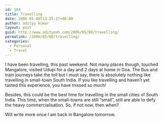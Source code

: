 ```yaml
---
id: 104
title: Travelling
date: 2006-05-08T13:25:27+00:00
author: aditya kumar
layout: post
guid: http://www.adityeah.com/2006/05/08/travelling/
permalink: /2006/05/08/travelling/
categories:
  - Personal
  - Travel
---
```

I have been travelling, this past weekend. Not many places though, touched Mangalore, visited Udupi for a day and 2 days at home in Goa. The Bus and train journeys take the toll but I must say, there is absolutely nothing like travelling in small-town South India. If you like travelling and haven&#8217;t yet tasted this experience, you have missed so much!

Besides, this could be the best time for travelling in the small cities of South India. This time, when the small-towns are still &#8220;small&#8221;, still are able to defy the heavy commercialisation. So, if not now, then when?

Will write more once I am back in Bangalore tomorrow.